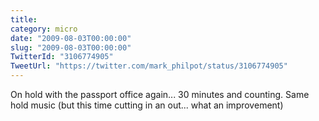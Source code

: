 ```yaml
---
title: 
category: micro
date: "2009-08-03T00:00:00"
slug: "2009-08-03T00:00:00"
TwitterId: "3106774905"
TweetUrl: "https://twitter.com/mark_philpot/status/3106774905"
---
```


On hold with the passport office again... 30 minutes and counting. Same hold
music (but this time cutting in an out... what an improvement)
